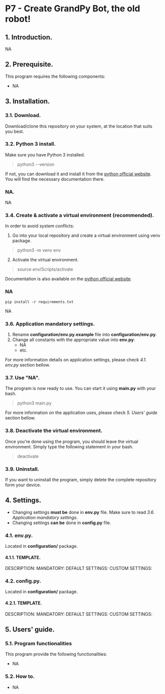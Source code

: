 # P7 - Create GrandPy Bot, the old robot!

## 1. Introduction.
NA

## 2. Prerequisite.
This program requires the following components:
* NA


## 3. Installation.

### 3.1. Download.
Download/clone this repository on your system, at the location that suits you best.

### 3.2. Python 3 install.
Make sure you have Python 3 installed.
> python3 --version

If not, you can download it and install it from the [python official website](https://www.python.org/). You will find the necessary documentation there.

### NA.
NA


### 3.4. Create & activate a virtual environment (recommended).
In order to avoid system conflicts:

1. Go into your local repository and create a virtual environment using venv package.
> python3 -m venv env

2. Activate the virtual environment.
> source env/Scripts/activate

Documentation is also available on the [python official website](https://www.python.org/).

### NA

    pip install -r requirements.txt

NA

### 3.6. Application mandatory settings.
1. Rename **configuration/env.py.example** file into **configuration/env.py**.
2. Change all constants with the appropriate value into **env.py**:
    * NA
    * etc.

For more information details on application settings, please check *4.1. env.py* section bellow.

### 3.7. Use "NA".
The program is now ready to use. You can start it using **main.py** with your bash.
> python3 main.py

For more information on the application uses, please check *5. Users' guide* section bellow.

### 3.8. Deactivate the virtual environment.
Once you're done using the program, you should leave the virtual environment. Simply type the following statement in your bash.
> deactivate

### 3.9. Uninstall.
If you want to uninstall the program, simply delete the complete repository form your device.

## 4. Settings.

* Changing settings **must be** done in **env.py** file. Make sure to read *3.6. Application mandatory settings*.
* Changing settings **can be** done in **config.py** file.

### 4.1. env.py.
Located in **configuration/** package.

#### 4.1.1. TEMPLATE.
DESCRIPTION: 
MANDATORY:
DEFAULT SETTINGS:
CUSTOM SETTINGS:


### 4.2. config.py.
Located in **configuration/** package.

#### 4.2.1. TEMPLATE.
DESCRIPTION: 
MANDATORY:
DEFAULT SETTINGS:
CUSTOM SETTINGS:



## 5. Users' guide.

### 5.1. Program functionalities
This program provide the following functionalities:
* NA

### 5.2. How to.
* NA
